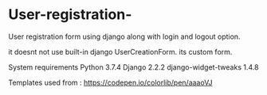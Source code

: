 # User-registration-
User  registration form using django along with login and logout option.

it doesnt not use built-in django UserCreationForm. its custom form.



System requirements
Python               3.7.4
Django               2.2.2
django-widget-tweaks 1.4.8


Templates used from : https://codepen.io/colorlib/pen/aaaoVJ



